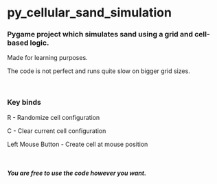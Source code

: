 # py_cellular_sand_simulation
<h3>Pygame project which simulates sand using a grid and cell-based logic.</h3>
<p>Made for learning purposes.</p>
<p>The code is not perfect and runs quite slow on bigger grid sizes.</p>
<br>
<h3>Key binds</h3>
<div>
<p>R - Randomize cell configuration</p>
<p>C - Clear current cell configuration</p>
<p>Left Mouse Button - Create cell at mouse position</p>
</div>
<br>
<h5>You are free to use the code however you want.</h4>
